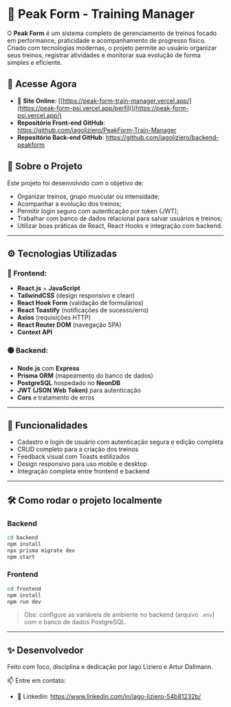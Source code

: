 
# 💪 Peak Form - Training Manager

O **Peak Form** é um sistema completo de gerenciamento de treinos focado em performance, praticidade e acompanhamento de progresso físico. Criado com tecnologias modernas, o projeto permite ao usuário organizar seus treinos, registrar atividades e monitorar sua evolução de forma simples e eficiente.

## 🚀 Acesse Agora

- 🔗 **Site Online**: [[https://peak-form-train-manager.vercel.app/](https://peak-form-psi.vercel.app/perfil)](https://peak-form-psi.vercel.app/)
-  **Repositório Front-end GitHub**: https://github.com/iagoliziero/PeakForm-Train-Manager
-  **Repositório Back-end GitHub**: https://github.com/iagoliziero/backend-peakform

## 🧠 Sobre o Projeto

Este projeto foi desenvolvido com o objetivo de:

- Organizar treinos, grupo muscular ou intensidade;
- Acompanhar a evolução dos treinos;
- Permitir login seguro com autenticação por token (JWT);
- Trabalhar com banco de dados relacional para salvar usuários e treinos;
- Utilizar boas práticas de React, React Hooks e integração com backend.

---

## ⚙️ Tecnologias Utilizadas

### 🔵 Frontend:
- **React.js** + **JavaScript**
- **TailwindCSS** (design responsivo e clean)
- **React Hook Form** (validação de formulários)
- **React Toastify** (notificações de sucesso/erro)
- **Axios** (requisições HTTP)
- **React Router DOM** (navegação SPA)
- **Context API**

### 🟢 Backend:
- **Node.js** com **Express**
- **Prisma ORM** (mapeamento do banco de dados)
- **PostgreSQL** hospedado no **NeonDB**
- **JWT (JSON Web Token)** para autenticação
- **Cors** e tratamento de erros

---

## 🔐 Funcionalidades

- Cadastro e login de usuário com autenticação segura e edição completa
- CRUD completo para a criação dos treinos
- Feedback visual com Toasts estilizados
- Design responsivo para uso mobile e desktop
- Integração completa entre frontend e backend

---

## 🛠️ Como rodar o projeto localmente

### Backend
```bash
cd backend
npm install
npx prisma migrate dev
npm start
````

### Frontend

```bash
cd frontend
npm install
npm run dev
```

> Obs: configure as variáveis de ambiente no backend (arquivo `.env`) com o banco de dados PostgreSQL.

---

## ✨ Desenvolvedor

Feito com foco, disciplina e dedicação por Iago Liziero e Artur Dallmann.

📫 Entre em contato:

* 💼 Linkedin: https://www.linkedin.com/in/iago-liziero-54b81232b/

